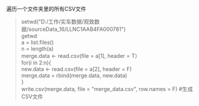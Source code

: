 遍历一个文件夹里的所有CSV文件  
> setwd("D:/工作/实车数据/观致数据/sourceData_16/LLNC1AAB4FA000781")  
> getwd  
> a = list.files()  
> n = length(a)  
> merge.data <- read.csv(file = a[1], header = T）  
> for(i in 2:n){  
>   new.data <- read.csv(file = a[2], header = F)  
>   merge.data = rbind(merge.data, new.data)  
>   }  
> write.csv(merge.data, file = "merge_data.csv", row.names = F) #生成CSV文件  
